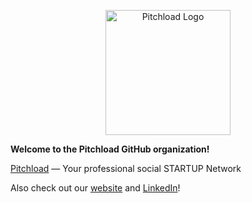 <p align="center">
  <a href="https://github.com/pitchload-dev/.github/logo">
    <picture>
      <img alt="Pitchload Logo" src="https://github.com/pitchload-dev/.github/logo/PitchloadLogo.svg" height="200">
    </picture>
  </a>
</p>

**Welcome to the Pitchload GitHub organization!**

[Pitchload](https://pitchload.net) — Your professional social STARTUP Network

Also check out our [website](https://pitchload.net) and [LinkedIn](https://www.linkedin.com/company/pitchload/)!
